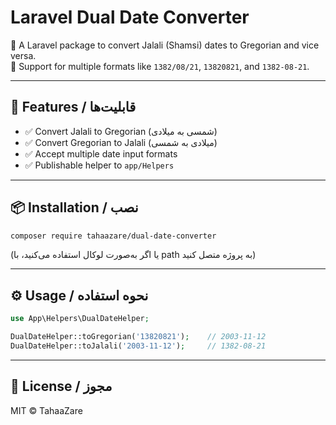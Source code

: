 
# Laravel Dual Date Converter

🔁 A Laravel package to convert Jalali (Shamsi) dates to Gregorian and vice versa.  
📅 Support for multiple formats like `1382/08/21`, `13820821`, and `1382-08-21`.

---

## 🚀 Features / قابلیت‌ها

- ✅ Convert Jalali to Gregorian (شمسی به میلادی)
- ✅ Convert Gregorian to Jalali (میلادی به شمسی)
- ✅ Accept multiple date input formats
- ✅ Publishable helper to `app/Helpers`

---

## 📦 Installation / نصب

```bash
composer require tahaazare/dual-date-converter
```

(یا اگر به‌صورت لوکال استفاده می‌کنید، با path به پروژه متصل کنید)

---

## ⚙️ Usage / نحوه استفاده

```php
use App\Helpers\DualDateHelper;

DualDateHelper::toGregorian('13820821');    // 2003-11-12
DualDateHelper::toJalali('2003-11-12');     // 1382-08-21
```

---

## 📃 License / مجوز

MIT © TahaaZare
